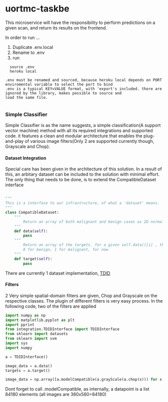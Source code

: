 # uortmc-taskbe

This microservice will have the responsibility to perform predictions on a given scan, and return its results
on the frontend.

In order to run ...
1. Duplicate .env.local
2. Rename to .env
3. run
```shell script
  source .env     
  heroku local

```
```
.env must be renamed and sourced, because heroku local depends on PORT enviromental variable to select the port to bind
.env is a typical KEY=VALUE format, with 'export's included. thore are ignored by the library, makes possible to source and 
load the same file. 
  
```
### Simple Classifier
Simple Classifier is as the name suggests, a simple classification(A support vector machine) method with all its required integrations
and supported code. it features a clean and modular architecture that enables the plug-and-play of various
image filters(Only 2 are supported currently though, Grayscale and Chop).

#### Dataset Integration   

Special care has been given in the architecture of this solution. In a result of this, an arbitary dataset can be included to the solution
with minimal effort. The only thing that needs to be done, is to extend the CompatibleDataset interface

```python

"""
This is a interface to our infrastructure, of what a 'dataset' means.
"""
class CompatibleDataset:
    """
        Return an array of both malignant and benign cases as 2D normalized np.array
    """
    def data(self):
        pass
    """
        Return an array of the targets. for a given self.data()[i] , the self.target()[i] will return its label
        0 for benign, 1 for malignant, for now
    """
    def target(self):
        pass
```
There are currently 1 dataset implementation, [TDID](http://cimalab.intec.co/?lang=en&mod=program&id=5)

#### Filters

2 Very simple spatial-domain filters are given, Chop and Grayscale on the respective classes. The plugin of different 
filters is very easy process. In the following code, two of the filters are applied

```python
import numpy as np
import matplotlib.pyplot as plt
import pprint
from integration.TDIDInterface import TDIDInterface
from sklearn import datasets
from sklearn import svm
import sys
import numpy

a = TDIDInterface()

image_data = a.data()
targets = a.target()

image_data = np.array([a.modelCompatible(a.grayScale(a.chop(x))) for x in image_data])
```

Dont forget to call .modelCompatible, as internally, a datapoint is a list 84180 elements (all images are 360x560=84180)

